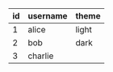 | id  | username | theme |
| --- | -------- | ----- |
| 1   | alice    | light |
| 2   | bob      | dark  |
| 3   | charlie  |
